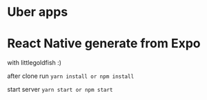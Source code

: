 # Uber apps
# React Native generate from Expo

with littlegoldfish :)

after clone run
`yarn install or npm install`

start server
`yarn start or npm start`
